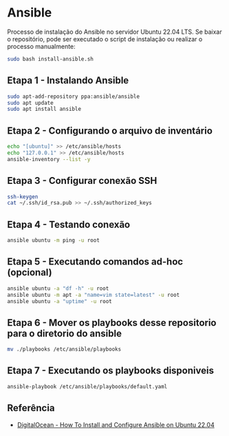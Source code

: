 # Ansible
Processo de instalação do Ansible no servidor Ubuntu 22.04 LTS. Se baixar o repositório, pode ser executado o script de instalação ou realizar o processo manualmente:
```bash
sudo bash install-ansible.sh
```
## Etapa 1 - Instalando Ansible
```bash
sudo apt-add-repository ppa:ansible/ansible
sudo apt update
sudo apt install ansible
```
## Etapa 2 - Configurando o arquivo de inventário
```bash
echo "[ubuntu]" >> /etc/ansible/hosts
echo "127.0.0.1" >> /etc/ansible/hosts
ansible-inventory --list -y
```
## Etapa 3 - Configurar conexão SSH
```bash
ssh-keygen
cat ~/.ssh/id_rsa.pub >> ~/.ssh/authorized_keys
```
## Etapa 4 - Testando conexão
```bash
ansible ubuntu -m ping -u root
```
## Etapa 5 - Executando comandos ad-hoc (opcional)
```bash
ansible ubuntu -a "df -h" -u root
ansible ubuntu -m apt -a "name=vim state=latest" -u root
ansible ubuntu -a "uptime" -u root
```
## Etapa 6 - Mover os playbooks desse repositorio para o diretorio do ansible
```bash
mv ./playbooks /etc/ansible/playbooks
```
## Etapa 7 - Executando os playbooks disponiveis
```bash
ansible-playbook /etc/ansible/playbooks/default.yaml
```
## Referência

 - [DigitalOcean - How To Install and Configure Ansible on Ubuntu 22.04](https://www.digitalocean.com/community/tutorials/how-to-install-and-configure-ansible-on-ubuntu-22-04)
